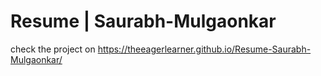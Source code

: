 # Resume | Saurabh-Mulgaonkar

check the project on https://theeagerlearner.github.io/Resume-Saurabh-Mulgaonkar/
